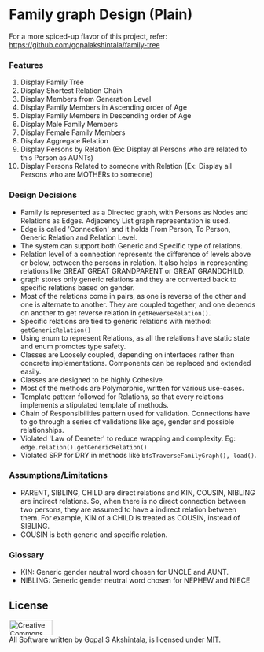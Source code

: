 # Family graph Design (Plain)
For a more spiced-up flavor of this project, refer: https://github.com/gopalakshintala/family-tree
### Features
1.  Display Family Tree
2.  Display Shortest Relation Chain
3.  Display Members from Generation Level
4.  Display Family Members in Ascending order of Age
5.  Display Family Members in Descending order of Age
6.  Display Male Family Members
7.  Display Female Family Members
8.  Display Aggregate Relation
9.  Display Persons by Relation (Ex: Display al Persons who are related to this Person as AUNTs)
10. Display Persons Related to someone with Relation (Ex: Display all Persons who are MOTHERs to someone)

### Design Decisions
- Family is represented as a Directed graph, with Persons as Nodes and Relations as Edges. Adjacency List graph representation is used.
- Edge is called 'Connection' and it holds From Person, To Person, Generic Relation and Relation Level.
- The system can support both Generic and Specific type of relations.
- Relation level of a connection represents the difference of levels above or below, between the persons in relation.
 It also helps in representing relations like GREAT GREAT GRANDPARENT or GREAT GRANDCHILD.
- graph stores only generic relations and they are converted back to specific relations based on gender.
- Most of the relations come in pairs, as one is reverse of the other and one is alternate to another. They are coupled 
together, and one depends on another to get reverse relation in `getReverseRelation()`. 
- Specific relations are tied to generic relations with method: `getGenericRelation()`
- Using enum to represent Relations, as all the relations have static state and enum promotes type safety.
- Classes are Loosely coupled, depending on interfaces rather than concrete implementations. Components can be 
replaced and extended easily.
- Classes are designed to be highly Cohesive.
- Most of the methods are Polymorphic, written for various use-cases.
- Template pattern followed for Relations, so that every relations implements a stipulated template of methods.
- Chain of Responsibilities pattern used for validation. Connections have to go through a series of validations like 
age, gender and possible relationships.
- Violated 'Law of Demeter' to reduce wrapping and complexity. Eg: `edge.relation().getGenericRelation()`
- Violated SRP for DRY in methods like `bfsTraverseFamilyGraph(), load()`.

### Assumptions/Limitations
- PARENT, SIBLING, CHILD are direct relations and KIN, COUSIN, NIBLING are indirect relations. So, when there is no 
direct connection between two persons, they are assumed to have a indirect relation between them. For example, KIN of
 a CHILD is treated as COUSIN, instead of SIBLING.
- COUSIN is both generic and specific relation.

### Glossary
- KIN: Generic gender neutral word chosen for UNCLE and AUNT.
- NIBLING: Generic gender neutral word chosen for NEPHEW and NIECE

## License
<a rel="license" href="http://creativecommons.org/licenses/by-sa/4.0/">
<img alt="Creative Commons License" 
style="border-width:0" src="https://upload.wikimedia.org/wikipedia/commons/thumb/0/0c/MIT_logo.svg/800px-MIT_logo.svg.png" width="88" height="31"/></a><br/>
All Software written by Gopal S Akshintala, is licensed under <a rel="license" href="https://opensource.org/licenses/MIT">MIT</a>.
